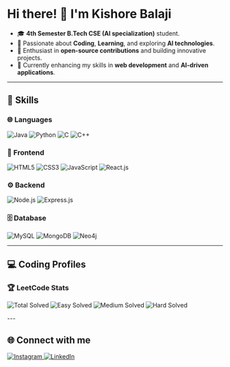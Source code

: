 # Hi there! 👋 I'm Kishore Balaji  

- 🎓 **4th Semester B.Tech CSE (AI specialization)** student.  
- 👀 Passionate about **Coding**, **Learning**, and exploring **AI technologies**.  
- 🌟 Enthusiast in **open-source contributions** and building innovative projects.  
- 🌱 Currently enhancing my skills in **web development** and **AI-driven applications**.  

---

## 🚀 Skills  

### 🌐 Languages  
<p align="left">  
  <img src="https://img.shields.io/badge/Java-FF6F00?style=for-the-badge&logo=java&logoColor=white" alt="Java" />  
  <img src="https://img.shields.io/badge/Python-3776AB?style=for-the-badge&logo=python&logoColor=white" alt="Python" />  
  <img src="https://img.shields.io/badge/C-00599C?style=for-the-badge&logo=c&logoColor=white" alt="C" />  
  <img src="https://img.shields.io/badge/C++-F34B7D?style=for-the-badge&logo=cplusplus&logoColor=white" alt="C++" />  
</p>  

### 🎨 Frontend  
<p align="left">  
  <img src="https://img.shields.io/badge/HTML5-E34F26?style=for-the-badge&logo=html5&logoColor=white" alt="HTML5" />  
  <img src="https://img.shields.io/badge/CSS3-1572B6?style=for-the-badge&logo=css3&logoColor=white" alt="CSS3" />  
  <img src="https://img.shields.io/badge/JavaScript-F7DF1E?style=for-the-badge&logo=javascript&logoColor=black" alt="JavaScript" />  
  <img src="https://img.shields.io/badge/React.js-61DAFB?style=for-the-badge&logo=react&logoColor=black" alt="React.js" />  
</p>  

### ⚙️ Backend  
<p align="left">  
  <img src="https://img.shields.io/badge/Node.js-339933?style=for-the-badge&logo=nodedotjs&logoColor=white" alt="Node.js" />  
  <img src="https://img.shields.io/badge/Express.js-000000?style=for-the-badge&logo=express&logoColor=white" alt="Express.js" />  
</p>  

### 🗄️ Database  
<p align="left">  
  <img src="https://img.shields.io/badge/MySQL-4479A1?style=for-the-badge&logo=mysql&logoColor=white" alt="MySQL" />  
  <img src="https://img.shields.io/badge/MongoDB-47A248?style=for-the-badge&logo=mongodb&logoColor=white" alt="MongoDB" />  
  <img src="https://img.shields.io/badge/Neo4j-008CC1?style=for-the-badge&logo=neo4j&logoColor=white" alt="Neo4j" />  
</p>  

---

## 💻 Coding Profiles  

### 🏆 LeetCode Stats  
<p align="left">  
  <img src="https://leetcode-stats-api.herokuapp.com/u/US8yszMLEV?label=total%20Solved&style=for-the-badge" alt="Total Solved" />  
  <img src="https://leetcode-stats-api.herokuapp.com/u/US8yszMLEV?label=Easy%20Solved&style=for-the-badge" alt="Easy Solved" />  
  <img src="https://leetcode-stats-api.herokuapp.com/u/US8yszMLEV?label=Medium%20Solved&style=for-the-badge" alt="Medium Solved" />  
  <img src="https://leetcode-stats-api.herokuapp.com/u/US8yszMLEV?label=Hard%20Solved&style=for-the-badge" alt="Hard Solved" />  
</p>
---

## 🌐 Connect with me  
<p align="left">  
  <a href="https://www.instagram.com/kishore_balaji_03" target="_blank">  
    <img src="https://img.shields.io/badge/Instagram-E4405F?style=for-the-badge&logo=instagram&logoColor=white" alt="Instagram" />  
  </a>  
  <a href="https://www.linkedin.com/in/kishore-balaji-081168292" target="_blank">  
    <img src="https://img.shields.io/badge/LinkedIn-0077B5?style=for-the-badge&logo=linkedin&logoColor=white" alt="LinkedIn" />  
  </a>  
</p>  
